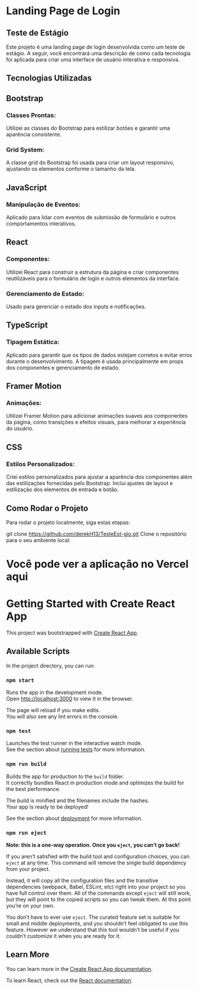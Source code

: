 
# Landing Page de Login
## Teste de Estágio

Este projeto é uma landing page de login desenvolvida como um teste de estágio. A seguir, você encontrará uma descrição de como cada tecnologia foi aplicada para criar uma interface de usuário interativa e responsiva.

## Tecnologias Utilizadas
## Bootstrap
### Classes Prontas:
Utilizei as classes do Bootstrap para estilizar botões e garantir uma aparência consistente.
### Grid System:
A classe grid do Bootstrap foi usada para criar um layout responsivo, ajustando os elementos conforme o tamanho da tela.
## JavaScript
### Manipulação de Eventos:
Aplicado para lidar com eventos de submissão de formulário e outros comportamentos interativos.
## React
### Componentes: 
Utilizei React para construir a estrutura da página e criar componentes reutilizáveis para o formulário de login e outros elementos da interface.
### Gerenciamento de Estado:
Usado para gerenciar o estado dos inputs e notificações.
## TypeScript
### Tipagem Estática: 
Aplicado para garantir que os tipos de dados estejam corretos e evitar erros durante o desenvolvimento. A tipagem é usada principalmente em props dos componentes e gerenciamento de estado.
## Framer Motion
### Animações:
Utilizei Framer Motion para adicionar animações suaves aos componentes da página, como transições e efeitos visuais, para melhorar a experiência do usuário.
## CSS
### Estilos Personalizados:
Criei estilos personalizados para ajustar a aparência dos componentes além das estilizações fornecidas pelo Bootstrap. Inclui ajustes de layout e estilização dos elementos de entrada e botão.
## Como Rodar o Projeto
Para rodar o projeto localmente, siga estas etapas:

git clone https://github.com/derekH13/TesteEst-gio.git
Clone o repositório para o seu ambiente local:

# Você pode ver a aplicação no Vercel aqui

# Getting Started with Create React App

This project was bootstrapped with [Create React App](https://github.com/facebook/create-react-app).

## Available Scripts

In the project directory, you can run:

### `npm start`

Runs the app in the development mode.\
Open [http://localhost:3000](http://localhost:3000) to view it in the browser.

The page will reload if you make edits.\
You will also see any lint errors in the console.

### `npm test`

Launches the test runner in the interactive watch mode.\
See the section about [running tests](https://facebook.github.io/create-react-app/docs/running-tests) for more information.

### `npm run build`

Builds the app for production to the `build` folder.\
It correctly bundles React in production mode and optimizes the build for the best performance.

The build is minified and the filenames include the hashes.\
Your app is ready to be deployed!

See the section about [deployment](https://facebook.github.io/create-react-app/docs/deployment) for more information.

### `npm run eject`

**Note: this is a one-way operation. Once you `eject`, you can’t go back!**

If you aren’t satisfied with the build tool and configuration choices, you can `eject` at any time. This command will remove the single build dependency from your project.

Instead, it will copy all the configuration files and the transitive dependencies (webpack, Babel, ESLint, etc) right into your project so you have full control over them. All of the commands except `eject` will still work, but they will point to the copied scripts so you can tweak them. At this point you’re on your own.

You don’t have to ever use `eject`. The curated feature set is suitable for small and middle deployments, and you shouldn’t feel obligated to use this feature. However we understand that this tool wouldn’t be useful if you couldn’t customize it when you are ready for it.

## Learn More

You can learn more in the [Create React App documentation](https://facebook.github.io/create-react-app/docs/getting-started).

To learn React, check out the [React documentation](https://reactjs.org/).
